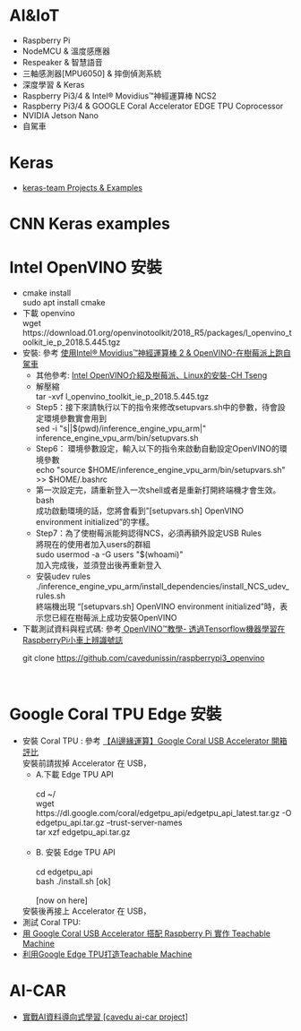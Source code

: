 # AI&IoT
<ul>
<li>  Raspberry Pi 
<li>  NodeMCU & 溫度感應器    
<li>  Respeaker & 智慧語音
<li>  三軸感測器[MPU6050] & 摔倒偵測系統
<li>  深度學習 & Keras
<li>  Raspberry Pi3/4 & Intel® Movidius™神經運算棒 NCS2
<li>  Raspberry Pi3/4 & GOOGLE Coral Accelerator EDGE TPU Coprocessor
<li>  NVIDIA Jetson Nano 
<li>  自駕車
</ul>

# Keras 
<ul>
  <li> <a href='https://github.com/keras-team/keras'>keras-team Projects & Examples </a> <br>
</ul>

# CNN Keras examples

# Intel OpenVINO 安裝

<ul>

<li> cmake install  <br>
sudo apt install cmake
<li> 下載 openvino <br>
   wget https://download.01.org/openvinotoolkit/2018_R5/packages/l_openvino_toolkit_ie_p_2018.5.445.tgz
<li> 安裝: 參考 <a href='https://blog.cavedu.com/2019/04/02/ncs2-openvino/'>使用Intel® Movidius™神經運算棒 2 & OpenVINO-在樹莓派上跑自駕車</a> <br>
  <ul>
    <li> 其他參考: <a href='https://chtseng.wordpress.com/2019/01/21/intel-openvino%E4%BB%8B%E7%B4%B9%E5%8F%8A%E6%A8%B9%E8%8E%93%E6%B4%BE%E3%80%81linux%E7%9A%84%E5%AE%89%E8%A3%9D/'>Intel OpenVINO介紹及樹莓派、Linux的安裝-CH Tseng</a> <br>
    <li> 解壓縮 <br> 
      tar -xvf l_openvino_toolkit_ie_p_2018.5.445.tgz <br>
    <li> Step5：接下來請執行以下的指令來修改setupvars.sh中的參數，待會設定環境參數實會用到 <br>
      sed -i "s|<INSTALLDIR>|$(pwd)/inference_engine_vpu_arm|" inference_engine_vpu_arm/bin/setupvars.sh <br>
    <li> Step6： 環境參數設定，輸入以下的指令來啟動自動設定OpenVINO的環境參數 <br> 
      echo "source $HOME/inference_engine_vpu_arm/bin/setupvars.sh" >> $HOME/.bashrc <br>
    <li> 第一次設定完，請重新登入一次shell或者是重新打開終端機才會生效。<br>
      bash <br>
     成功啟動環境的話，您將會看到”[setupvars.sh] OpenVINO environment initialized”的字樣。 <br>
    <li> Step7：為了使樹莓派能夠認得NCS，必須再額外設定USB Rules <br>
       將現在的使用者加入users的群組 <br>
       sudo usermod -a -G users "$(whoami)" <br>
       加入完成後，並須登出後再重新登入
    <li> 安裝udev rules <br>
       ./inference_engine_vpu_arm/install_dependencies/install_NCS_udev_rules.sh <br>
     終端機出現 “[setupvars.sh] OpenVINO environment initialized”時，表示您已經在樹莓派上成功安裝OpenVINO <br>
       
   </ul>

<li> 下載測試資料與程式碼: 參考<a href='https://makerpro.cc/2019/08/raspberrypicar-sign-identification-through-tensorflow-machine-learningraspberrypi/'> OpenVINO™教學- 透過Tensorflow機器學習在RaspberryPi小車上辨識號誌</a>  <br>
  
  git clone https://github.com/cavedunissin/raspberrypi3_openvino <br>
  
   <br>
 
</ul>

# Google Coral TPU Edge 安裝
<ul>
  
  <li> 安裝 Coral TPU : 參考 <a href='https://makerpro.cc/2019/07/google-coral-usb-accelerator-review/'> 【AI邊緣運算】Google Coral USB Accelerator 開箱評比 </a> <br>
     安裝前請拔掉 Accelerator 在 USB，
      <ul>
        <li> A.下載 Edge TPU API <br><br>
            cd ~/ <br>
            wget https://dl.google.com/coral/edgetpu_api/edgetpu_api_latest.tar.gz -O edgetpu_api.tar.gz –trust-server-names <br>
            tar xzf edgetpu_api.tar.gz <br><br>
        <li> B. 安裝 Edge TPU API <br><br>
            cd edgetpu_api <br>
            bash ./install.sh [ok]<br><br>
            [now on here]<br>
      </ul>
      安裝後再接上 Accelerator 在 USB， <br>
  <li> 測試 Coral TPU: <br>
  <li> <a href='https://blog.cavedu.com/2019/10/12/google-coral-usb-accelerator-teachable-machine/'>用 Google Coral USB Accelerator 搭配 Raspberry Pi 實作 Teachable Machine </a>
  
  <li> <a href='https://atticedu.com/index.php/blog/raspberry-pi-%E6%A8%B9%E8%8E%93%E6%B4%BE/25-%E3%80%90%E6%A8%B9%E8%8E%93%E6%B4%BE%E6%95%99%E5%AD%B8%E3%80%91-%E5%88%A9%E7%94%A8google-edge-tpu%E6%89%93%E9%80%A0teachable-machine.html'> 利用Google Edge TPU打造Teachable Machine </a>
  
</ul>

# AI-CAR 
<ul>
<li><a href='https://github.com/cavedunissin/ai-car'>實戰AI資料導向式學習 [cavedu ai-car project]</a>
</ul>

